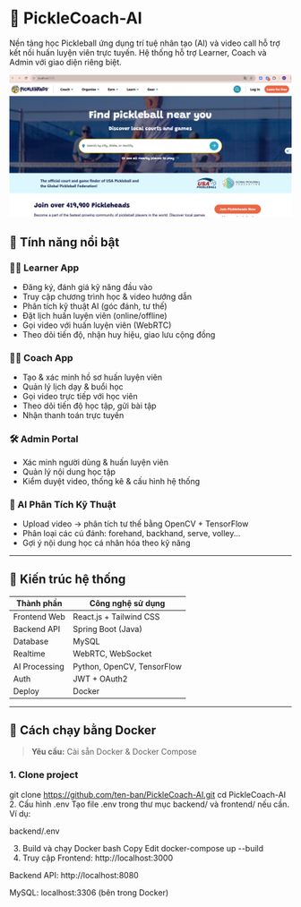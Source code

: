 # 🏓 PickleCoach-AI

Nền tảng học Pickleball ứng dụng trí tuệ nhân tạo (AI) và video call hỗ trợ kết nối huấn luyện viên trực tuyến. Hệ thống hỗ trợ Learner, Coach và Admin với giao diện riêng biệt.

![trang chủ](https://raw.githubusercontent.com/phu-boop/PickleCoach-AI/refs/heads/main/pickleball/frontend/src/assets/images/Screenshot%202025-07-15%20144318.png)

## 🚀 Tính năng nổi bật

### 👨‍🎓 Learner App
- Đăng ký, đánh giá kỹ năng đầu vào
- Truy cập chương trình học & video hướng dẫn
- Phân tích kỹ thuật AI (góc đánh, tư thế)
- Đặt lịch huấn luyện viên (online/offline)
- Gọi video với huấn luyện viên (WebRTC)
- Theo dõi tiến độ, nhận huy hiệu, giao lưu cộng đồng

### 🧑‍🏫 Coach App
- Tạo & xác minh hồ sơ huấn luyện viên
- Quản lý lịch dạy & buổi học
- Gọi video trực tiếp với học viên
- Theo dõi tiến độ học tập, gửi bài tập
- Nhận thanh toán trực tuyến

### 🛠️ Admin Portal
- Xác minh người dùng & huấn luyện viên
- Quản lý nội dung học tập
- Kiểm duyệt video, thống kê & cấu hình hệ thống

### 🤖 AI Phân Tích Kỹ Thuật
- Upload video -> phân tích tư thế bằng OpenCV + TensorFlow
- Phân loại các cú đánh: forehand, backhand, serve, volley...
- Gợi ý nội dung học cá nhân hóa theo kỹ năng

---

## 🧱 Kiến trúc hệ thống

| Thành phần       | Công nghệ sử dụng       |
|------------------|-------------------------|
| Frontend Web     | React.js + Tailwind CSS |
| Backend API      | Spring Boot (Java)      |
| Database         | MySQL                   |
| Realtime         | WebRTC, WebSocket       |
| AI Processing    | Python, OpenCV, TensorFlow |
| Auth             | JWT + OAuth2            |
| Deploy           | Docker                  |

---

## 🐳 Cách chạy bằng Docker

> **Yêu cầu:** Cài sẵn Docker & Docker Compose

### 1. Clone project
git clone https://github.com/ten-ban/PickleCoach-AI.git
cd PickleCoach-AI
2. Cấu hình .env
Tạo file .env trong thư mục backend/ và frontend/ nếu cần. Ví dụ:

backend/.env

3. Build và chạy Docker
bash
Copy
Edit
docker-compose up --build
4. Truy cập
Frontend: http://localhost:3000

Backend API: http://localhost:8080

MySQL: localhost:3306 (bên trong Docker)
